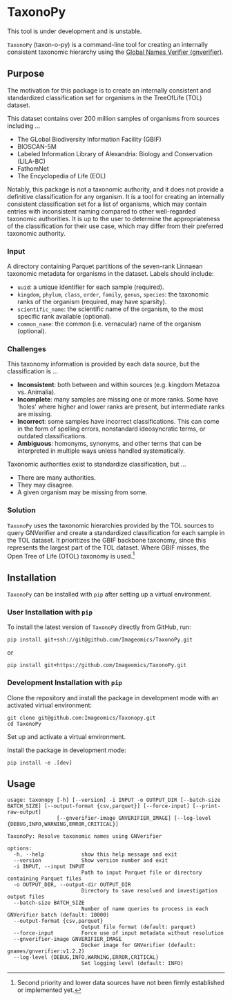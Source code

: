 # TaxonoPy
This tool is under development and is unstable.

`TaxonoPy` (taxon-o-py) is a command-line tool for creating an internally consistent taxonomic hierarchy using the [Global Names Verifier (gnverifier)](https://github.com/gnames/gnverifier). 

## Purpose
The motivation for this package is to create an internally consistent and standardized classification set for organisms in the TreeOfLife (TOL) dataset.

This dataset contains over 200 million samples of organisms from sources including ...

- The GLobal Biodiversity Information Facility (GBIF)
- BIOSCAN-5M
- Labeled Information Library of Alexandria: Biology and Conservation (LILA-BC)
- FathomNet
- The Encyclopedia of Life (EOL)


Notably, this package is not a taxonomic authority, and it does not provide a definitive classification for any organism. It is a tool for creating an internally consistent classification set for a list of organisms, which may contain entries with inconsistent naming compared to other well-regarded taxonomic authorities. 
It is up to the user to determine the appropriateness of the classification for their use case, which may differ from their preferred taxonomic authority.

### Input

A directory containing Parquet partitions of the seven-rank Linnaean taxonomic metadata for organisms in the dataset. Labels should include:
- `uuid`: a unique identifier for each sample (required).
- `kingdom`, `phylum`, `class`, `order`, `family`, `genus`, `species`: the taxonomic ranks of the organism (required, may have sparsity).
- `scientific_name`: the scientific name of the organism, to the most specific rank available (optional).
- `common_name`: the common (i.e. vernacular) name of the organism (optional).

### Challenges
This taxonomy information is provided by each data source, but the classification is ...

- **Inconsistent**: both between and within sources (e.g. kingdom Metazoa vs. Animalia).
- **Incomplete**: many samples are missing one or more ranks. Some have 'holes' where higher and lower ranks are present, but intermediate ranks are missing.
- **Incorrect**: some samples have incorrect classifications. This can come in the form of spelling errors, nonstandard ideosyncratic terms, or outdated classifications.
- **Ambiguous**: homonyms, synonyms, and other terms that can be interpreted in multiple ways unless handled systematically.

Taxonomic authorities exist to standardize classification, but ...
- There are many authorities.
- They may disagree.
- A given organism may be missing from some.

### Solution
`TaxonoPy` uses the taxonomic hierarchies provided by the TOL sources to query GNVerifier and create a standardized classification for each sample in the TOL dataset. It prioritizes the GBIF backbone taxonomy, since this represents the largest part of the TOL dataset. Where GBIF misses, the Open Tree of Life (OTOL) taxonomy is used.[^1]

## Installation

`TaxonoPy` can be installed with `pip` after setting up a virtual environment.

### User Installation with `pip`

To install the latest version of `TaxonoPy` directly from GitHub, run:
```console
pip install git+ssh://git@github.com/Imageomics/TaxonoPy.git
```
or
```console
pip install git+https://github.com/Imageomics/TaxonoPy.git
```

### Development Installation with `pip`

Clone the repository and install the package in development mode with an activated virtual environment:
```console
git clone git@github.com:Imageomics/Taxonopy.git
cd TaxonoPy
```
Set up and activate a virtual environment.

Install the package in development mode:
```console
pip install -e .[dev]
```

## Usage
```console
usage: taxonopy [-h] [--version] -i INPUT -o OUTPUT_DIR [--batch-size BATCH_SIZE] [--output-format {csv,parquet}] [--force-input] [--print-raw-output]
                [--gnverifier-image GNVERIFIER_IMAGE] [--log-level {DEBUG,INFO,WARNING,ERROR,CRITICAL}]

TaxonoPy: Resolve taxonomic names using GNVerifier

options:
  -h, --help            show this help message and exit
  --version             Show version number and exit
  -i INPUT, --input INPUT
                        Path to input Parquet file or directory containing Parquet files
  -o OUTPUT_DIR, --output-dir OUTPUT_DIR
                        Directory to save resolved and investigation output files
  --batch-size BATCH_SIZE
                        Number of name queries to process in each GNVerifier batch (default: 10000)
  --output-format {csv,parquet}
                        Output file format (default: parquet)
  --force-input         Force use of input metadata without resolution
  --gnverifier-image GNVERIFIER_IMAGE
                        Docker image for GNVerifier (default: gnames/gnverifier:v1.2.2)
  --log-level {DEBUG,INFO,WARNING,ERROR,CRITICAL}
                        Set logging level (default: INFO)
```


[^1]: Second priority and lower data sources have not been firmly established or implemented yet.
